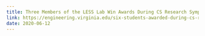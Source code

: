 ```yaml
---
title: Three Members of the LESS Lab Win Awards During CS Research Symposium
link: https://engineering.virginia.edu/six-students-awarded-during-cs-research-symposium-june-5th
date: 2020-06-12
---
```

